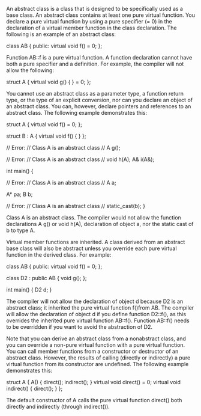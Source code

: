 An abstract class is a class that is designed to be specifically used as a base class. An abstract class contains at least one pure virtual function. You declare a pure virtual function by using a pure specifier (= 0) in the declaration of a virtual member function in the class declaration.
The following is an example of an abstract class:

class AB {
public:
  virtual void f() = 0;
};

Function AB::f is a pure virtual function. A function declaration cannot have both a pure specifier and a definition. For example, the compiler will not allow the following:

struct A {
  virtual void g() { } = 0;
};

You cannot use an abstract class as a parameter type, a function return type, or the type of an explicit conversion, nor can you declare an object of an abstract class. You can, however, declare pointers and references to an abstract class. The following example demonstrates this:

struct A {
  virtual void f() = 0;
};

struct B : A {
  virtual void f() { }
};

// Error:
// Class A is an abstract class
// A g();

// Error:
// Class A is an abstract class
// void h(A);
A& i(A&);

int main() {

// Error:
// Class A is an abstract class
//   A a;

   A* pa;
   B b;

// Error:
// Class A is an abstract class
//   static_cast<A>(b);
}

Class A is an abstract class. The compiler would not allow the function declarations A g() or void h(A), declaration of object a, nor the static cast of b to type A.

Virtual member functions are inherited. A class derived from an abstract base class will also be abstract unless you override each pure virtual function in the derived class.
For example:

class AB {
public:
  virtual void f() = 0;
};

class D2 : public AB {
  void g();
};

int main() {
  D2 d;
}

The compiler will not allow the declaration of object d because D2 is an abstract class; it inherited the pure virtual function f()from AB. The compiler will allow the declaration of object d if you define function D2::f(), as this overrides the inherited pure virtual function AB::f(). Function AB::f() needs to be overridden if you want to avoid the abstraction of D2.

Note that you can derive an abstract class from a nonabstract class, and you can override a non-pure virtual function with a pure virtual function.
You can call member functions from a constructor or destructor of an abstract class. However, the results of calling (directly or indirectly) a pure virtual function from its constructor are undefined. The following example demonstrates this:

struct A {
  A() {
    direct();
    indirect();
  }
  virtual void direct() = 0;
  virtual void indirect() { direct(); }
};

The default constructor of A calls the pure virtual function direct() both directly and indirectly (through indirect()).
